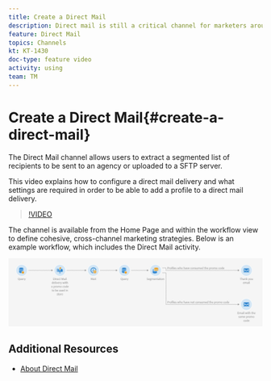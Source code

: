 ```yaml
---
title: Create a Direct Mail
description: Direct mail is still a critical channel for marketers around the world and they can now orchestrate these offline interactions alongside their online ones. The same engine that powers digital communications, such as email and mobile, can now personalize direct mailers as well.
feature: Direct Mail
topics: Channels
kt: KT-1430     
doc-type: feature video
activity: using
team: TM
---
```


# Create a Direct Mail{#create-a-direct-mail}

The Direct Mail channel allows users to extract a segmented list of recipients to be sent to an agency or uploaded to a SFTP server. 

This video explains how to configure a direct mail delivery and what settings are required in order to be able to add a profile to a direct mail delivery.

>[!VIDEO](https://video.tv.adobe.com/v/23417?quality=12)

The channel is available from the Home Page and within the workflow view to define cohesive, cross-channel marketing strategies. Below is an example workflow, which includes the Direct Mail activity.

![Workflow Image](/help/acs/assets/direct_mail_examplewf.png)


## Additional Resources

* [About Direct Mail](https://helpx.adobe.com/campaign/standard/channels/using/about-direct-mail.html)
